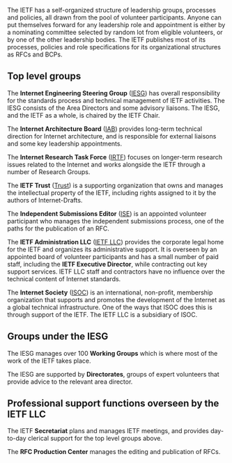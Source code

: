 The IETF has a self-organized structure of leadership groups, processes and policies, all drawn from the pool of volunteer participants. Anyone can put themselves forward for any leadership role and appointment is either by a nominating committee selected by random lot from eligible volunteers, or by one of the other leadership bodies. The IETF publishes most of its processes, policies and role specifications for its organizational structures as RFCs and BCPs.

## Top level groups

The **Internet Engineering Steering Group** ([IESG](https://www.ietf.org/about/groups/iesg/)) has overall responsibility for the standards process and technical management of IETF activities. The IESG consists of the Area Directors and some advisory liaisons. The IESG, and the IETF as a whole, is chaired by the IETF Chair.

The **Internet Architecture Board** ([IAB](https://www.iab.org)) provides long-term technical direction for Internet architecture, and is responsible for external liaisons and some key leadership appointments.

The **Internet Research Task Force** ([IRTF](https://irtf.org)) focuses on longer-term research issues related to the Internet and works alongside the IETF through a number of Research Groups.

The **IETF Trust** ([Trust](https://trustee.ietf.org)) is a supporting organization that owns and manages the intellectual property of the IETF, including rights assigned to it by the authors of Internet-Drafts.

The **Independent Submissions Editor** ([ISE](https://www.rfc-editor.org/about/independent/)) is an appointed volunteer participant who manages the independent submissions process, one of the paths for the publication of an RFC.

The **IETF Administration LLC** ([IETF LLC](https://www.ietf.org/about/administration/)) provides the corporate legal home for the IETF and organizes its administrative support. It is overseen by an appointed board of volunteer participants and has a small number of paid staff, including the **IETF Executive Director**, while contracting out key support services. IETF LLC staff and contractors have no influence over the technical content of Internet standards.

The **Internet Society** ([ISOC](https://www.internetsociety.org)) is an international, non-profit, membership organization that supports and promotes the development of the Internet as a global technical infrastructure. One of the ways that ISOC does this is through support of the IETF. The IETF LLC is a subsidiary of ISOC.

## Groups under the IESG

The IESG manages over 100 **Working Groups** which is where most of the work of the IETF takes place.

The IESG are supported by **Directorates**, groups of expert volunteers that provide advice to the relevant area director.

## Professional support functions overseen by the IETF LLC

The IETF **Secretariat** plans and manages IETF meetings, and provides day-to-day clerical support for the top level groups above.  

The **RFC Production Center** manages the editing and publication of RFCs.